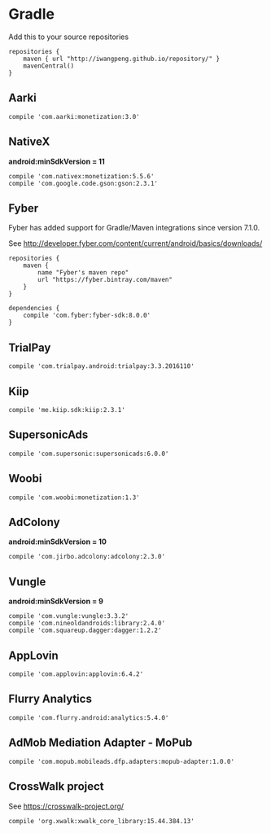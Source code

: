 # Gradle

Add this to your source repositories

    repositories {
        maven { url "http://iwangpeng.github.io/repository/" }
        mavenCentral()
    }

## Aarki
    compile 'com.aarki:monetization:3.0'

## NativeX

**android:minSdkVersion = 11**

    compile 'com.nativex:monetization:5.5.6'
    compile 'com.google.code.gson:gson:2.3.1'
    
## Fyber

Fyber has added support for Gradle/Maven integrations since version 7.1.0.

See http://developer.fyber.com/content/current/android/basics/downloads/

    repositories {
        maven {
            name "Fyber's maven repo"
            url "https://fyber.bintray.com/maven"
        }
    }

    dependencies {
        compile 'com.fyber:fyber-sdk:8.0.0'
    }
    
## TrialPay
    compile 'com.trialpay.android:trialpay:3.3.2016110'
    
## Kiip
    compile 'me.kiip.sdk:kiip:2.3.1'

## SupersonicAds
    compile 'com.supersonic:supersonicads:6.0.0'
    
## Woobi
    compile 'com.woobi:monetization:1.3'
    
## AdColony

**android:minSdkVersion = 10**

    compile 'com.jirbo.adcolony:adcolony:2.3.0'
    
## Vungle

**android:minSdkVersion = 9**

    compile 'com.vungle:vungle:3.3.2'
    compile 'com.nineoldandroids:library:2.4.0'
    compile 'com.squareup.dagger:dagger:1.2.2'

## AppLovin
    compile 'com.applovin:applovin:6.4.2'

## Flurry Analytics
    compile 'com.flurry.android:analytics:5.4.0'

## AdMob Mediation Adapter - MoPub
    compile 'com.mopub.mobileads.dfp.adapters:mopub-adapter:1.0.0'

## CrossWalk project

See https://crosswalk-project.org/

    compile 'org.xwalk:xwalk_core_library:15.44.384.13'
